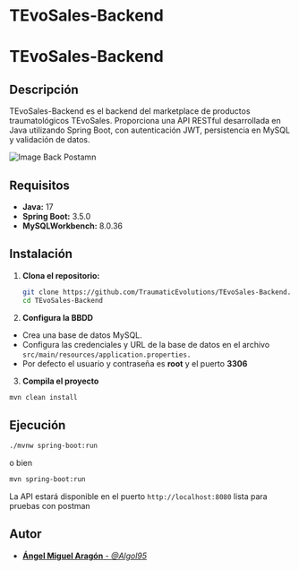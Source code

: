 # TEvoSales-Backend

# TEvoSales-Backend

## Descripción

TEvoSales-Backend es el backend del marketplace de productos traumatológicos TEvoSales. Proporciona una API RESTful desarrollada en Java utilizando Spring Boot, con autenticación JWT, persistencia en MySQL y validación de datos.

![Image Back Postamn](https://i.imgur.com/X2eMvZY.png)

## Requisitos

- **Java:** 17
- **Spring Boot:** 3.5.0
- **MySQLWorkbench:** 8.0.36

## Instalación

1. **Clona el repositorio:**

   ```bash
   git clone https://github.com/TraumaticEvolutions/TEvoSales-Backend.git
   cd TEvoSales-Backend

   ```

2. **Configura la BBDD**

- Crea una base de datos MySQL.
- Configura las credenciales y URL de la base de datos en el archivo `src/main/resources/application.properties.`
- Por defecto el usuario y contraseña es **root** y el puerto **3306**

3. **Compila el proyecto**

```bash
mvn clean install
```

## Ejecución

```bash
./mvnw spring-boot:run
```

o bien

```bash
mvn spring-boot:run
```

La API estará disponible en el puerto `http://localhost:8080` lista para pruebas con postman

## Autor

- [**Ángel Miguel Aragón** - _@Algol95_](https://github.com/Algol95)
